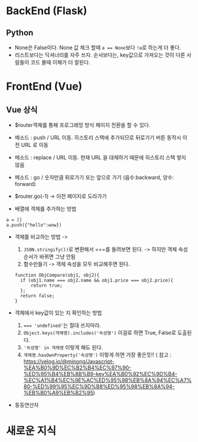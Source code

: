 # BackEnd (Flask)

## Python
  - None은 False이다. None 값 체크 할떼  `a == None`보다 `!a`로 하는게 더 좋다.
  - 리스트보다는 딕셔너리를 자주 쓰자. 순서보다는, key값으로 가져오는 것이 다른 사람들이 코드 볼때 이해가 더 잘된다.

# FrontEnd (Vue)

## Vue 상식
  - $router객체를 통해 프로그래밍 방식 페이지 전환을 할 수 있다.
  - 메소드 : push / URL 이동. 히스토리 스택에 추가되므로 뒤로가기 버튼 동작시 이전 URL 로 이동
  - 메소드 : replace / URL 이동. 현재 URL 을 대체하기 때문에 히스토리 스택 쌓지 않음
  - 메소드 : go / 숫자만큼 뒤로가기 또는 앞으로 가기 (음수:backward, 양수: forward)
  - $router.go(-1) -> 이전 페이지로 도라가기

  - 배열에 객체를 추가하는 방법
  ```
  a = []
  a.push({"hello":wow})
  ```
  
  - 객체를 비교하는 방법 -> 
    1. `JSON.stringify())`로 변환해서 ===를 돌려보면 된다. -> 하지만 객체 속성 순서가 바뀌면 그냥 안됨
    2. 함수만들기 -> 객체 속성을 모두 비교해주면 된다.
      ```
      function ObjCompare(obj1, obj2){
        if (obj1.name === obj2.name && obj1.price === obj2.price){
            return true;
        };
        return false;
      }
      ```
  
  - 객체에서 key값이 있는 지 확인하는 방법
    1. `=== 'undefined'`는 절대 쓰지마라.
    2. `Object.keys(객체명).includes('속성명')` 이걸로 하면 True, False로 도출된다.
    3. `'속성명' in 객체명` 이렇게 해도 된다.
    4. `객체명.hasOwnProperty('속성명')` 이렇게 하면 가장 좋은듯!! ( 참고 : https://velog.io/@minong/Javascript-%EA%B0%9D%EC%B2%B4%EC%97%90-%ED%95%B4%EB%8B%B9-key%EA%B0%92%EC%9D%B4-%EC%A1%B4%EC%9E%AC%ED%95%98%EB%8A%94%EC%A7%80-%ED%99%95%EC%9D%B8%ED%95%98%EB%8A%94-%EB%B0%A9%EB%B2%95)


  - 동등연산자

# 새로운 지식

##
